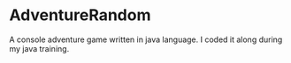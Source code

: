 # AdventureRandom
A console adventure game written in java language. I coded it along during my java training.
